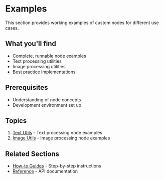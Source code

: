 # Examples

This section provides working examples of custom nodes for different use cases.

## What you'll find

- Complete, runnable node examples
- Text processing utilities
- Image processing utilities
- Best practice implementations

## Prerequisites

- Understanding of node concepts
- Development environment set up

## Topics

1. [Text Utils](text-utils.md) - Text processing node examples
1. [Image Utils](image-utils.md) - Image processing node examples

## Related Sections

- [How-to Guides](../how-to/index.md) - Step-by-step instructions
- [Reference](../reference/index.md) - API documentation

